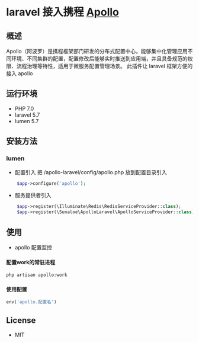 ﻿# laravel 接入携程 [Apollo](https://github.com/ctripcorp/apollo) 


## 概述

Apollo（阿波罗）是携程框架部门研发的分布式配置中心，能够集中化管理应用不同环境、不同集群的配置，配置修改后能够实时推送到应用端，并且具备规范的权限、流程治理等特性，适用于微服务配置管理场景。
此插件让 laravel 框架方便的接入 apollo

## 运行环境
- PHP 7.0
- laravel 5.7
- lumen 5.7


## 安装方法 

### lumen

- 配置引入
把 /apollo-laravel/config/apollo.php 放到配置目录引入

```php
    $app->configure('apollo');
```

- 服务提供者引入


```php
    $app->register(\Illuminate\Redis\RedisServiceProvider::class);
    $app->register(\Sunaloe\ApolloLaravel\ApolloServiceProvider::class);
```


## 使用

- apollo 配置监控

#### 配置work的常驻进程
```php
php artisan apollo:work
```

#### 使用配置
```php
env('apollo.配置名')
```

## License

- MIT


